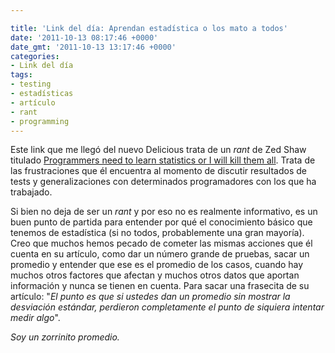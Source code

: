 ```yaml
---

title: 'Link del día: Aprendan estadística o los mato a todos'
date: '2011-10-13 08:17:46 +0000'
date_gmt: '2011-10-13 13:17:46 +0000'
categories:
- Link del día
tags:
- testing
- estadísticas
- artículo
- rant
- programming
---
```


Este link que me llegó del nuevo Delicious trata de un _rant_ de Zed Shaw titulado [Programmers need to learn statistics or I will kill them all](http://zedshaw.com/essays/programmer_stats.html). Trata de las frustraciones que él encuentra al momento de discutir resultados de tests y generalizaciones con determinados programadores con los que ha trabajado.

Si bien no deja de ser un _rant_ y por eso no es realmente informativo, es un buen punto de partida para entender por qué el conocimiento básico que tenemos de estadística (si no todos, probablemente una gran mayoría). Creo que muchos hemos pecado de cometer las mismas acciones que él cuenta en su artículo, como dar un número grande de pruebas, sacar un promedio y entender que ese es el promedio de los casos, cuando hay muchos otros factores que afectan y muchos otros datos que aportan información y nunca se tienen en cuenta. Para sacar una frasecita de su artículo: "_El punto es que si ustedes dan un promedio sin mostrar la desviación estándar, perdieron completamente el punto de siquiera intentar medir algo_".

_Soy un zorrinito promedio._
